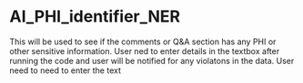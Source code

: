 # AI_PHI_identifier_NER
This will be used to see if the comments or Q&A section has any PHI or other sensitive information. User ned to enter details in the textbox after running the code and user will be notified for any violatons in the data.
User need to need to enter the text
